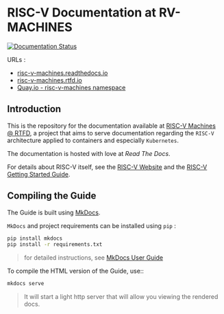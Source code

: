 # RISC-V Documentation at RV-MACHINES

[![Documentation Status](https://readthedocs.org/projects/risc-v-machines/badge/?version=latest)](https://risc-v-machines.readthedocs.io/en/latest/?badge=latest)

URLs :
 * [risc-v-machines.readthedocs.io](https://risc-v-machines.readthedocs.io/)
 * [risc-v-machines.rtfd.io](https://risc-v-machines.rtfd.io/)
 * [Quay.io - risc-v-machines namespace](https://quay.io/repository/nirousseau/risc-v-machines)

## Introduction

This is the repository for the documentation available at [RISC-V Machines @ RTFD](http://risc-v-machines.rtfd.io/), a project that aims to serve documentation regarding the `RISC-V` architecture applied to containers and especially `Kubernetes`.

The documentation is hosted with love at *Read The Docs*.

For details about RISC-V itself, see the [RISC-V Website](https://riscv.org) and the [RISC-V Getting Started Guide](https://risc-v-getting-started-guide.readthedocs.io/en/latest/index.html).

## Compiling the Guide

The Guide is built using [MkDocs](https://www.mkdocs.org/).

`MkDocs` and project requirements can be installed using `pip` :

```bash
pip install mkdocs
pip install -r requirements.txt
```
> for detailed instructions, see [MkDocs User Guide](https://www.mkdocs.org/user-guide/writing-your-docs/)

To compile the HTML version of the Guide, use::

```bash
mkdocs serve
```

> It will start a light http server that will allow you viewing the rendered docs.